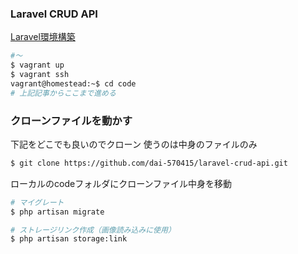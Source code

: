 ### Laravel CRUD API

[Laravel環境構築](https://qiita.com/dai_designing/items/6fe5f678bf5a05e27c05)


```bash
#〜
$ vagrant up
$ vagrant ssh
vagrant@homestead:~$ cd code
# 上記記事からここまで進める
```

### クローンファイルを動かす
下記をどこでも良いのでクローン
使うのは中身のファイルのみ

```bash
$ git clone https://github.com/dai-570415/laravel-crud-api.git
```

ローカルのcodeフォルダにクローンファイル中身を移動

```bash
# マイグレート
$ php artisan migrate

# ストレージリンク作成（画像読み込みに使用）
$ php artisan storage:link 
```